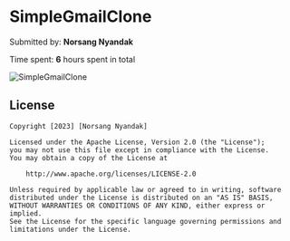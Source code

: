 # SimpleGmailClone

Submitted by: **Norsang Nyandak**

Time spent: **6** hours spent in total

![SimpleGmailClone](https://github.com/TNorsang/-SimpleGmailClone-Recycler-View-/assets/33474625/fb29dc0e-dacc-4940-b0e9-bd023d88ce8e)

## License

    Copyright [2023] [Norsang Nyandak]

    Licensed under the Apache License, Version 2.0 (the "License");
    you may not use this file except in compliance with the License.
    You may obtain a copy of the License at

        http://www.apache.org/licenses/LICENSE-2.0

    Unless required by applicable law or agreed to in writing, software
    distributed under the License is distributed on an "AS IS" BASIS,
    WITHOUT WARRANTIES OR CONDITIONS OF ANY KIND, either express or implied.
    See the License for the specific language governing permissions and
    limitations under the License.
